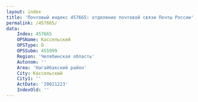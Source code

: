 ```yaml
---
layout: index
title: 'Почтовый индекс 457665: отделение почтовой связи Почты России'
permalink: /457665/
data:
    Index: 457665
    OPSName: Кассельский
    OPSType: О
    OPSSubm: 455999
    Region: 'Челябинская область'
    Autonom: ''
    Area: 'Нагайбакский район'
    City: Кассельский
    City1: ''
    ActDate: '20021223'
    IndexOld: ''
---
```

